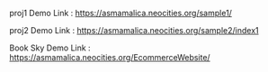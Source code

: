 proj1 Demo Link : https://asmamalica.neocities.org/sample1/

proj2 Demo Link : https://asmamalica.neocities.org/sample2/index1

Book Sky Demo Link : https://asmamalica.neocities.org/EcommerceWebsite/
